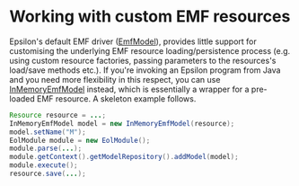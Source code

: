 # Working with custom EMF resources

Epsilon's default EMF driver
([EmfModel](http://download.eclipse.org/epsilon/javadoc/org/eclipse/epsilon/emc/emf/EmfModel.html)),
provides little support for customising the underlying EMF resource
loading/persistence process (e.g. using custom resource factories,
passing parameters to the resources's load/save methods etc.). If
you're invoking an Epsilon program from Java and you need more
flexibility in this respect, you can use
[InMemoryEmfModel](http://download.eclipse.org/epsilon/javadoc/org/eclipse/epsilon/emc/emf/InMemoryEmfModel.html)
instead, which is essentially a wrapper for a pre-loaded EMF resource. A
skeleton example follows.

```java
Resource resource = ...;
InMemoryEmfModel model = new InMemoryEmfModel(resource);
model.setName("M");
EolModule module = new EolModule();
module.parse(...);
module.getContext().getModelRepository().addModel(model);
module.execute();
resource.save(...);
```

